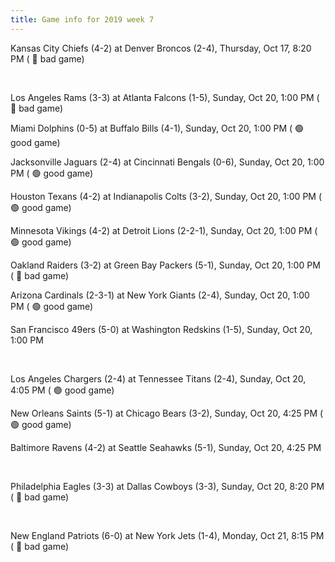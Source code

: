 ```yaml
---
title: Game info for 2019 week 7
---
```

Kansas City Chiefs (4-2) at Denver Broncos (2-4), Thursday, Oct 17, 8:20 PM (	:red_circle: bad game)


<br/>

Los Angeles Rams (3-3) at Atlanta Falcons (1-5), Sunday, Oct 20, 1:00 PM (	:red_circle: bad game)

Miami Dolphins (0-5) at Buffalo Bills (4-1), Sunday, Oct 20, 1:00 PM (	:green_circle: good game)

Jacksonville Jaguars (2-4) at Cincinnati Bengals (0-6), Sunday, Oct 20, 1:00 PM (	:green_circle: good game)

Houston Texans (4-2) at Indianapolis Colts (3-2), Sunday, Oct 20, 1:00 PM (	:green_circle: good game)

Minnesota Vikings (4-2) at Detroit Lions (2-2-1), Sunday, Oct 20, 1:00 PM (	:green_circle: good game)

Oakland Raiders (3-2) at Green Bay Packers (5-1), Sunday, Oct 20, 1:00 PM (	:red_circle: bad game)

Arizona Cardinals (2-3-1) at New York Giants (2-4), Sunday, Oct 20, 1:00 PM (	:green_circle: good game)

San Francisco 49ers (5-0) at Washington Redskins (1-5), Sunday, Oct 20, 1:00 PM


<br/>

Los Angeles Chargers (2-4) at Tennessee Titans (2-4), Sunday, Oct 20, 4:05 PM (	:green_circle: good game)

New Orleans Saints (5-1) at Chicago Bears (3-2), Sunday, Oct 20, 4:25 PM (	:green_circle: good game)

Baltimore Ravens (4-2) at Seattle Seahawks (5-1), Sunday, Oct 20, 4:25 PM


<br/>

Philadelphia Eagles (3-3) at Dallas Cowboys (3-3), Sunday, Oct 20, 8:20 PM (	:red_circle: bad game)


<br/>

New England Patriots (6-0) at New York Jets (1-4), Monday, Oct 21, 8:15 PM (	:red_circle: bad game)

